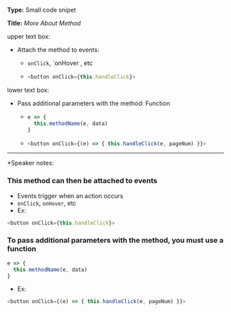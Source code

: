 **Type:** Small code snipet

**Title:** *More About Method*

upper text box:

* Attach the method to events:

  * `onClick`, `onHover , etc

  * ```js
    <button onClick={this.handleClick}>
    ```

lower text box:

* Pass additional parameters with the method: Function

  * ```js
    e => {
      this.methodName(e, data)
    }
    ```

  * ```js
    <button onClick={(e) => { this.handleClick(e, pageNum) }}>
    ```

------

*Speaker notes:

### This method can then be attached to events

- Events trigger when an action occurs
- `onClick`, `onHover`, etc
- Ex:

```js
<button onClick={this.handleClick}>
```

### To pass additional parameters with the method, you must use a function

```js
e => {
  this.methodName(e, data)
}
```

- Ex:

```js
<button onClick={(e) => { this.handleClick(e, pageNum) }}>
```
